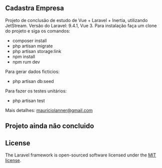 ## Cadastra Empresa

Projeto de conclusão de estudo de Vue + Laravel + Inertia, utilizando JetStream. Versão do Laravel: 9.4.1, Vue 3.
Para instalação faça um clone do projeto e siga os comandos: 

- composer install
- php artisan migrate
- php artisan storage:link 
- npm install
- npm rum dev

Para gerar dados ficticios:

- php artisan db:seed

Para fazer os testes unitários:

- php artisan test

Mais detalhes: mauriciolanner@gmail.com

## Projeto ainda não concluido

## License

The Laravel framework is open-sourced software licensed under the [MIT license](https://opensource.org/licenses/MIT).
